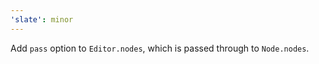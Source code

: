 ```yaml
---
'slate': minor
---
```


Add `pass` option to `Editor.nodes`, which is passed through to `Node.nodes`.
